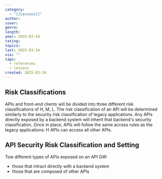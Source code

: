 ```yaml
---
category:
  - "[[Lessons]]"
author: 
cover: 
genre: 
length: 
year: 2025-03-24
rating: 
topics: 
last: 2025-03-24
via: ""
tags:
  - references
  - lessons
created: 2025-03-24
---
```


## Risk Classifications

APIs and front-end clients will be divided into three different risk classifications of H, M, L. The risk classification of an API will be determined similarly to the security risk classification of legacy applications. Any APIs directly exposed by a backend system will inherit that backend's security classification. Once in place, APIs will follow the same access rules as the legacy applications: H APIs can access all other APIs.

## API Security Risk Classification and Setting
Tow different types of APIs exposed on an API GW:
- those that intract directly with a backend system
- those that are composed of other APIs



